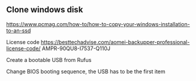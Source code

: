 
## Clone windows disk
https://www.pcmag.com/how-to/how-to-copy-your-windows-installation-to-an-ssd

License code https://besttechadvise.com/aomei-backupper-professional-license-code/
 AMPR-90QU8-I7537-Q110J

Create a bootable USB from Rufus

Change BIOS booting sequence, the USB has to be the first item 